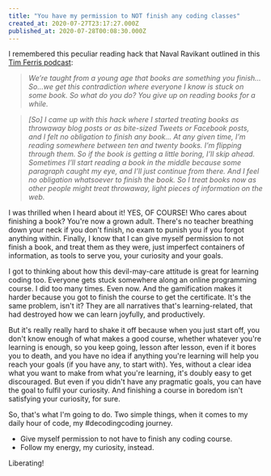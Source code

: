 ```yaml
---
title: "You have my permission to NOT finish any coding classes"
created_at: 2020-07-27T23:17:27.000Z
published_at: 2020-07-28T00:08:30.000Z
---
```

I remembered this peculiar reading hack that Naval Ravikant outlined in this [Tim Ferris podcast](http://fourhourworkweek.com/2015/08/18/the-evolutionary-angel-naval-ravikant/):

  

> _We’re taught from a young age that books are something you finish... So…we get this contradiction where everyone I know is stuck on some book. So what do you do? You give up on reading books for a while._

> _\[So\] I came up with this hack where I started treating books as throwaway blog posts or as bite-sized Tweets or Facebook posts, and I felt no obligation to finish any book... At any given time, I’m reading somewhere between ten and twenty books. I’m flipping through them. So if the book is getting a little boring, I’ll skip ahead. Sometimes I’ll start reading a book in the middle because some paragraph caught my eye, and I’ll just continue from there. And I feel no obligation whatsoever to finish the book. So I treat books now as other people might treat throwaway, light pieces of information on the web._

  

I was thrilled when I heard about it! YES, OF COURSE! Who cares about finishing a book? You're now a grown adult. There's no teacher breathing down your neck if you don't finish, no exam to punish you if you forgot anything within. Finally, I know that I can give myself permission to not finish a book, and treat them as they were, just imperfect containers of information, as tools to serve you, your curiosity and your goals. 

  

I got to thinking about how this devil-may-care attitude is great for learning coding too. Everyone gets stuck somewhere along an online programming course. I did too many times. Even now. And the gamification makes it harder because you got to finish the course to get the certificate. It's the same problem, isn't it? They are all narratives that's learning-related, that had destroyed how we can learn joyfully, and productively.

  

But it's really really hard to shake it off because when you just start off, you don't know enough of what makes a good course, whether whatever you're learning is enough, so you keep going, lesson after lesson, even if it bores you to death, and you have no idea if anything you're learning will help you reach your goals (if you have any, to start with). Yes, without a clear idea what you want to make from what you're learning, it's doubly easy to get discouraged. But even if you didn't have any pragmatic goals, you can have the goal to fulfil your curiosity. And finishing a course in boredom isn't satisfying your curiosity, for sure.

  

So, that's what I'm going to do. Two simple things, when it comes to my daily hour of code, my #decodingcoding journey. 

  

*   Give myself permission to not have to finish any coding course.
*   Follow my energy, my curiosity, instead.

  

Liberating!
